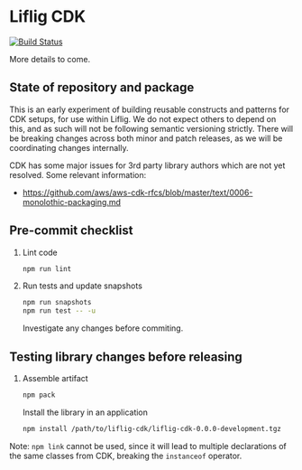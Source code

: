 # Liflig CDK

[![Build Status](https://jenkins.capra.tv/buildStatus/icon?job=cals-libs/liflig-cdk/master)](https://jenkins.capra.tv/job/cals-libs/job/liflig-cdk/job/master)

More details to come.

## State of repository and package

This is an early experiment of building reusable constructs and patterns for
CDK setups, for use within Liflig. We do not expect others to depend on this,
and as such will not be following semantic versioning strictly. There will be
breaking changes across both minor and patch releases, as we will be
coordinating changes internally.

CDK has some major issues for 3rd party library authors which
are not yet resolved. Some relevant information:

* https://github.com/aws/aws-cdk-rfcs/blob/master/text/0006-monolothic-packaging.md

## Pre-commit checklist

1. Lint code

   ```bash
   npm run lint
   ```

1. Run tests and update snapshots

   ```bash
   npm run snapshots
   npm run test -- -u
   ```

   Investigate any changes before commiting.

## Testing library changes before releasing

1. Assemble artifact

   ```bash
   npm pack
   ```

   Install the library in an application

   ```bash
   npm install /path/to/liflig-cdk/liflig-cdk-0.0.0-development.tgz
   ```

Note: `npm link` cannot be used, since it will lead to multiple
declarations of the same classes from CDK, breaking the `instanceof`
operator.
